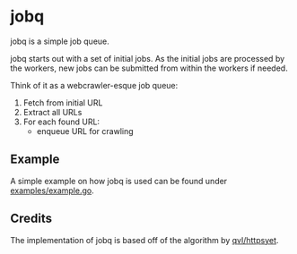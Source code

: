 # jobq

jobq is a simple job queue.

jobq starts out with a set of initial jobs. As the initial jobs are processed by
the workers, new jobs can be submitted from within the workers if needed.

Think of it as a webcrawler-esque job queue:

1. Fetch from initial URL
2. Extract all URLs
3. For each found URL:
   - enqueue URL for crawling

## Example

A simple example on how jobq is used can be found under [examples/example.go](examples/example.go).

## Credits

The implementation of jobq is based off of the algorithm by [qvl/httpsyet](https://github.com/qvl/httpsyet).
